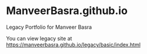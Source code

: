 # ManveerBasra.github.io

Legacy Portfolio for Manveer Basra

You can view legacy site at https://manveerbasra.github.io/legacy/basic/index.html
